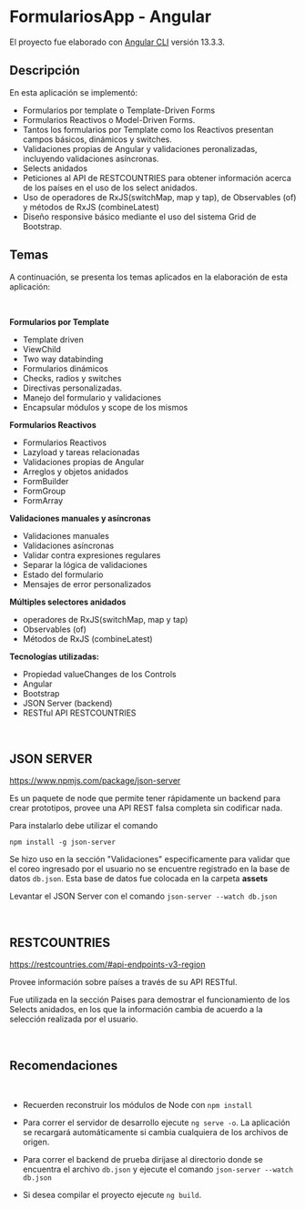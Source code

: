 # FormulariosApp - Angular

El proyecto fue elaborado con [Angular CLI](https://github.com/angular/angular-cli) versión 13.3.3.
## **Descripción**

En esta aplicación se implementó:
- Formularios por template o Template-Driven Forms
- Formularios Reactivos o Model-Driven Forms.
- Tantos los formularios por Template como los Reactivos presentan campos básicos, dinámicos y switches.
- Validaciones propias de Angular y validaciones peronalizadas, incluyendo validaciones asíncronas.
- Selects anidados
- Peticiones al API de RESTCOUNTRIES para obtener información acerca de los países en el uso de los select anidados.
- Uso de operadores de RxJS(switchMap, map y tap), de Observables (of) y métodos de RxJS (combineLatest)
- Diseño responsive básico mediante el uso del sistema Grid de Bootstrap.



## **Temas** ##

A continuación, se presenta los temas aplicados en la elaboración de esta aplicación:

<br>

**Formularios por Template**

- Template driven
- ViewChild
- Two way databinding
- Formularios dinámicos
- Checks, radios y switches
- Directivas personalizadas.
- Manejo del formulario y validaciones
- Encapsular módulos y scope de los mismos

**Formularios Reactivos**

-	Formularios Reactivos
-	Lazyload y tareas relacionadas
-	Validaciones propias de Angular
-	Arreglos y objetos anidados
-	FormBuilder
-	FormGroup
-	FormArray

**Validaciones manuales y asíncronas**

- Validaciones manuales
- Validaciones asíncronas
- Validar contra expresiones regulares
- Separar la lógica de validaciones
- Estado del formulario
- Mensajes de error personalizados

**Múltiples selectores anidados**
- operadores de RxJS(switchMap, map y tap)
- Observables (of)
- Métodos de RxJS (combineLatest)

**Tecnologías utilizadas:**
- Propiedad valueChanges de los Controls
- Angular
- Bootstrap
- JSON Server (backend)
- RESTful API RESTCOUNTRIES


<br>

## **JSON SERVER** 
https://www.npmjs.com/package/json-server

Es un paquete de node que permite tener rápidamente un backend para crear prototipos, provee una API REST falsa completa sin codificar nada. 

Para instalarlo debe utilizar el comando

```
npm install -g json-server
```

Se hizo uso en la sección "Validaciones" especificamente para validar que el coreo ingresado por el usuario no se encuentre registrado en la base de datos `db.json`. Esta base de datos fue colocada en la carpeta **assets**

Levantar el JSON Server con el comando `json-server --watch db.json`

<br>

## **RESTCOUNTRIES** ##
https://restcountries.com/#api-endpoints-v3-region

Provee información sobre países a través de su API RESTful.

Fue utilizada en la sección Paises para demostrar el funcionamiento de los Selects anidados, en los que la información cambia de acuerdo a la selección realizada por el usuario.

<br>

## **Recomendaciones**

<br>

- Recuerden reconstruir los módulos de Node con `npm install`

- Para correr el servidor de desarrollo ejecute `ng serve -o`. La aplicación se recargará automáticamente si cambia cualquiera de los archivos de origen.

- Para correr el backend de prueba dirijase al directorio donde se encuentra el archivo `db.json` y ejecute el comando `json-server --watch db.json`

- Si desea compilar el proyecto ejecute `ng build`.

